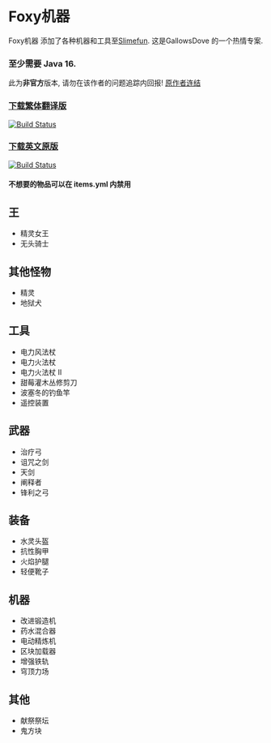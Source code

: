 # Foxy机器
Foxy机器 添加了各种机器和工具至[Slimefun](https://github.com/Slimefun/Slimefun4).
这是GallowsDove 的一个热情专案.

### 至少需要 Java 16.

此为**非官方**版本, 请勿在该作者的问题追踪内回报!
[原作者连结](https://github.com/GallowsDove/FoxyMachines)
### [下载繁体翻译版](https://xmikux.github.io/builds/xMikux/FoxyMachines/master/)
[![Build Status](https://xmikux.github.io/builds/xMikux/FoxyMachines/master/badge.svg)](https://thebusybiscuit.github.io/builds/GallowsDove/FoxyMachines/master)
### [下载英文原版](https://thebusybiscuit.github.io/builds/GallowsDove/FoxyMachines/master/)
[![Build Status](https://thebusybiscuit.github.io/builds/GallowsDove/FoxyMachines/master/badge.svg)](https://thebusybiscuit.github.io/builds/GallowsDove/FoxyMachines/master)

#### 不想要的物品可以在 items.yml 内禁用

## 王
* 精灵女王
* 无头骑士

## 其他怪物
* 精灵
* 地狱犬

## 工具
* 电力风法杖
* 电力火法杖
* 电力火法杖 II
* 甜莓灌木丛修剪刀
* 波塞冬的钓鱼竿
* 遥控装置

## 武器
* 治疗弓
* 诅咒之剑
* 天剑
* 阐释者
* 锋利之弓

## 装备
* 水灵头盔
* 抗性胸甲
* 火焰护腿
* 轻便靴子

## 机器
* 改进锻造机
* 药水混合器
* 电动精炼机
* 区块加载器
* 增强铁轨
* 穹顶力场

## 其他
* 献祭祭坛
* 鬼方块
